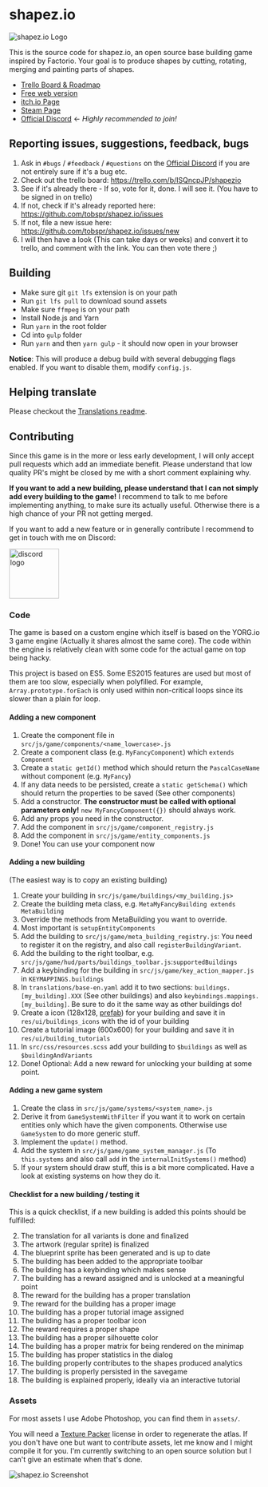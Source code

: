 # shapez.io

<img src="https://i.imgur.com/Y5Z2iqQ.png" alt="shapez.io Logo">

This is the source code for shapez.io, an open source base building game inspired by Factorio.
Your goal is to produce shapes by cutting, rotating, merging and painting parts of shapes.

-   [Trello Board & Roadmap](https://trello.com/b/ISQncpJP/shapezio)
-   [Free web version](https://shapez.io)
-   [itch.io Page](https://tobspr.itch.io/shapezio)
-   [Steam Page](https://steam.shapez.io)
-   [Official Discord](https://discord.com/invite/HN7EVzV) <- _Highly recommended to join!_

## Reporting issues, suggestions, feedback, bugs

1. Ask in `#bugs` / `#feedback` / `#questions` on the [Official Discord](https://discord.com/invite/HN7EVzV) if you are not entirely sure if it's a bug etc.
2. Check out the trello board: https://trello.com/b/ISQncpJP/shapezio
3. See if it's already there - If so, vote for it, done. I will see it. (You have to be signed in on trello)
4. If not, check if it's already reported here: https://github.com/tobspr/shapez.io/issues
5. If not, file a new issue here: https://github.com/tobspr/shapez.io/issues/new
6. I will then have a look (This can take days or weeks) and convert it to trello, and comment with the link. You can then vote there ;)

## Building

-   Make sure git `git lfs` extension is on your path
-   Run `git lfs pull` to download sound assets
-   Make sure `ffmpeg` is on your path
-   Install Node.js and Yarn
-   Run `yarn` in the root folder
-   Cd into `gulp` folder
-   Run `yarn` and then `yarn gulp` - it should now open in your browser

**Notice**: This will produce a debug build with several debugging flags enabled. If you want to disable them, modify `config.js`.

## Helping translate

Please checkout the [Translations readme](translations/).

## Contributing

Since this game is in the more or less early development, I will only accept pull requests which add an immediate benefit. Please understand that low quality PR's might be closed by me with a short comment explaining why.

**If you want to add a new building, please understand that I can not simply add every building to the game!** I recommend to talk to me before implementing anything, to make sure its actually useful. Otherwise there is a high chance of your PR not getting merged.

If you want to add a new feature or in generally contribute I recommend to get in touch with me on Discord:

<a href="https://discord.com/invite/HN7EVzV" target="_blank">
<img src="https://i.imgur.com/SoawBhW.png" alt="discord logo" width="100">
</a>

### Code

The game is based on a custom engine which itself is based on the YORG.io 3 game engine (Actually it shares almost the same core).
The code within the engine is relatively clean with some code for the actual game on top being hacky.

This project is based on ES5. Some ES2015 features are used but most of them are too slow, especially when polyfilled. For example, `Array.prototype.forEach` is only used within non-critical loops since its slower than a plain for loop.

#### Adding a new component

1. Create the component file in `src/js/game/components/<name_lowercase>.js`
2. Create a component class (e.g. `MyFancyComponent`) which `extends Component`
3. Create a `static getId()` method which should return the `PascalCaseName` without component (e.g. `MyFancy`)
4. If any data needs to be persisted, create a `static getSchema()` which should return the properties to be saved (See other components)
5. Add a constructor. **The constructor must be called with optional parameters only!** `new MyFancyComponent({})` should always work.
6. Add any props you need in the constructor.
7. Add the component in `src/js/game/component_registry.js`
8. Add the component in `src/js/game/entity_components.js`
9. Done! You can use your component now

#### Adding a new building

(The easiest way is to copy an existing building)

1. Create your building in `src/js/game/buildings/<my_building.js>`
2. Create the building meta class, e.g. `MetaMyFancyBuilding extends MetaBuilding`
3. Override the methods from MetaBuilding you want to override.
4. Most important is `setupEntityComponents`
5. Add the building to `src/js/game/meta_building_registry.js`: You need to register it on the registry, and also call `registerBuildingVariant`.
6. Add the building to the right toolbar, e.g. `src/js/game/hud/parts/buildings_toolbar.js`:`supportedBuildings`
7. Add a keybinding for the building in `src/js/game/key_action_mapper.js` in `KEYMAPPINGS.buildings`
8. In `translations/base-en.yaml` add it to two sections: `buildings.[my_building].XXX` (See other buildings) and also `keybindings.mappings.[my_building]`. Be sure to do it the same way as other buildings do!
9. Create a icon (128x128, [prefab](https://github.com/tobspr/shapez.io-artwork/blob/master/ui/toolbar-icons.psd)) for your building and save it in `res/ui/buildings_icons` with the id of your building
10. Create a tutorial image (600x600) for your building and save it in `res/ui/building_tutorials`
11. In `src/css/resources.scss` add your building to `$buildings` as well as `$buildingAndVariants`
12. Done! Optional: Add a new reward for unlocking your building at some point.

#### Adding a new game system

1. Create the class in `src/js/game/systems/<system_name>.js`
2. Derive it from `GameSystemWithFilter` if you want it to work on certain entities only which have the given components. Otherwise use `GameSystem` to do more generic stuff.
3. Implement the `update()` method.
4. Add the system in `src/js/game/game_system_manager.js` (To `this.systems` and also call `add` in the `internalInitSystems()` method)
5. If your system should draw stuff, this is a bit more complicated. Have a look at existing systems on how they do it.

#### Checklist for a new building / testing it

This is a quick checklist, if a new building is added this points should be fulfilled:

2. The translation for all variants is done and finalized
3. The artwork (regular sprite) is finalized
4. The blueprint sprite has been generated and is up to date
5. The building has been added to the appropriate toolbar
6. The building has a keybinding which makes sense
7. The building has a reward assigned and is unlocked at a meaningful point
8. The reward for the building has a proper translation
9. The reward for the building has a proper image
10. The building has a proper tutorial image assigned
11. The buliding has a proper toolbar icon
12. The reward requires a proper shape
13. The building has a proper silhouette color
14. The building has a proper matrix for being rendered on the minimap
15. The building has proper statistics in the dialog
16. The building properly contributes to the shapes produced analytics
17. The building is properly persisted in the savegame
18. The building is explained properly, ideally via an interactive tutorial

### Assets

For most assets I use Adobe Photoshop, you can find them in `assets/`.

You will need a <a href="https://www.codeandweb.com/texturepacker" target="_blank">Texture Packer</a> license in order to regenerate the atlas. If you don't have one but want to contribute assets, let me know and I might compile it for you. I'm currently switching to an open source solution but I can't give an estimate when that's done.

<img src="https://i.imgur.com/W25Fkl0.png" alt="shapez.io Screenshot">

